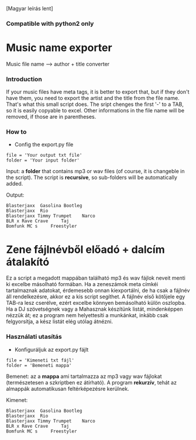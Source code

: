 [Magyar leírás lent]

### Compatible with python2 only

# Music name exporter

Music file name --> author + title converter

### Introduction

If your music files have meta tags, it is better to export that, but if they don't have them, you need to export the artist and the title from the file name. That's what this small script does.
The sript chenges the first '-' to a TAB, so it is easily copyable to excel. Other informations in the file name will be removed, if those are in parentheses.

### How to

- Config the export.py file

```
file = 'Your output txt file'
folder = 'Your input folder'
```

Input: a **folder** that contains mp3 or wav files (of course, it is changeble in the script). The script is **recursive**, so sub-folders will be automatically added.

Output:

```
Blasterjaxx	 Gasolina Bootleg
Blasterjaxx	 Rio
Blasterjaxx Timmy Trumpet	 Narco
BLR x Rave Crave	 Taj
Bomfunk MC s	 Freestyler
```


# Zene fájlnévből előadó + dalcím átalakító

Ez a script a megadott mappában található mp3 és wav fájlok neveit menti ki excelbe másolható formában. Ha a zeneszámok meta címkéi tartalmaznak adatokat, érdemesebb onnan kiexportálni, de ha csak a fájlnév áll rendelkezésre, akkor ez a kis script segíthet.
A fájlnév első kötőjele egy TAB-ra lesz cserélve, ezért excelbe könnyen bemásolható külön oszlopba. Ha a DJ szövetségnek vagy a Mahasznak készítünk listát, mindenképpen nézzük át; ez a program nem helyettesíti a munkánkat, inkább csak felgyorsítja, a kész listát elég utólag átnézni.

### Használati utasítás

- Konfiguráljuk az export.py fájlt

```
file = 'Kimeneti txt fájl'
folder = 'Bemeneti mappa'
```

Bemenet: az a **mappa** ami tartalmazza az mp3 vagy wav fájlokat (természetesen a szkriptben ez átírható). A program **rekurzív**, tehát az almappák automatikusan feltérképezésre kerülnek.

Kimenet:

```
Blasterjaxx	 Gasolina Bootleg
Blasterjaxx	 Rio
Blasterjaxx Timmy Trumpet	 Narco
BLR x Rave Crave	 Taj
Bomfunk MC s	 Freestyler
```
